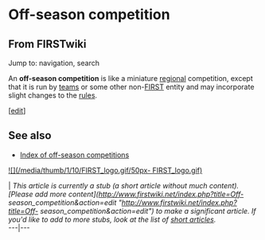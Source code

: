 # Off-season competition

## From FIRSTwiki

Jump to: navigation, search

An **off-season competition** is like a miniature [regional](Regional "Regional") competition, except that it is run by [teams](Team "Team") or some other non-[FIRST](FIRST "FIRST") entity and may incorporate slight changes to the [rules](/index.php?title=FRC_Rules&action=edit "FRC Rules").

[[edit](/index.php?title=Off-season_competition&action=edit&section=1 "Edit
section: See also")]

## See also

- [Index of off-season competitions](Index_of_off-season_competitions "Index of off-season competitions")

[![](/media/thumb/1/10/FIRST_logo.gif/50px-
FIRST_logo.gif)](Image:FIRST_logo.gif)

| _This article is currently a stub (a short article without much content). [Please add more content](http://www.firstwiki.net/index.php?title=Off-
season_competition&action=edit "http://www.firstwiki.net/index.php?title=Off-
season_competition&action=edit") to make a significant article. If you'd like to add to more stubs, look at the list of [short articles](Special:Shortpages "Special:Shortpages")._<br>
---|---
